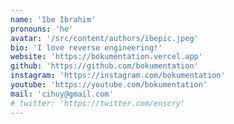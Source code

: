 ```yaml
---
name: 'Ibe Ibrahim'
pronouns: 'he'
avatar: '/src/content/authors/ibepic.jpeg'
bio: 'I love reverse engineering!'
website: 'https://bokumentation.vercel.app'
github: 'https://github.com/bokumentation'
instagram: 'https://instagram.com/bokumentation'
youtube: 'https://youtube.com/bokumentation'
mail: 'cihuy@gmail.com'
# twitter: 'https://twitter.com/enscry'
---
```

